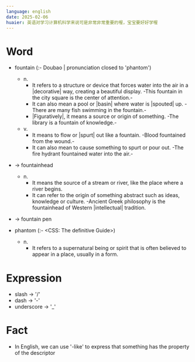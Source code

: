 ```yaml
---
language: english
date: 2025-02-06
huaier: 英语对学习计算机科学来说可是非常非常重要的喔，宝宝要好好学喔
---
```


# Word

+ fountain (:- Doubao | pronunciation closed to 'phantom')
  + n.
    + It refers to a structure or device that forces water into the 
      air in a |decorative| way, creating a beautiful display.
     -This fountain in the city square is the center of attention.-
    + It can also mean a pool or |basin| where water is |spouted| up.
     -There are many fish swimming in the fountain.-
    + |Figuratively|, it means a source or origin of something.
     -The library is a fountain of knowledge.-
  + v.
    + It means to flow or |spurt| out like a fountain.
     -Blood fountained from the wound.-
    + It can also mean to cause something to spurt or pour out.
     -The fire hydrant fountained water into the air.-
+ -> fountainhead
  + n.
    + It means the source of a stream or river, like the place where
      a river begins.
    + It can refer to the origin of something abstract such as ideas,
      knowledge or culture.
     -Ancient Greek philosophy is the fountainhead of Western 
      |intellectual| tradition.
+ -> fountain pen

+ phantom (:- <CSS: The definitive Guide>)
  + n.
    + It refers to a supernatural being or spirit that is often believed
      to appear in a place, usually in a form.

# Expression

+ slash       -> '/'
+ dash        -> '-'
+ underscore  -> '_'

# Fact

+ In English, we can use '-like' to express that something has the property
  of the descriptor 
